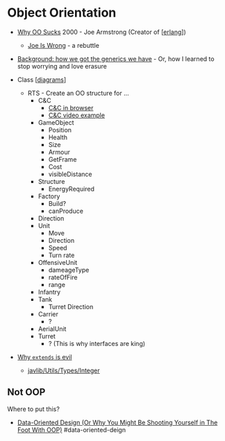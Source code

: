 Object Orientation
==================

* [Why OO Sucks](http://harmful.cat-v.org/software/OO_programming/why_oo_sucks) 2000 - Joe Armstrong (Creator of [[erlang]])
    * [Joe Is Wrong](http://goran.krampe.se/2009/06/26/joe-is-wrong/) - a rebuttle

* [Background: how we got the generics we have](https://cr.openjdk.java.net/~briangoetz/erasure.html) - Or, how I learned to stop worrying and love erasure

* Class [[diagrams]]


    * RTS - Create an OO structure for ...
        * C&C
            * [C&C in browser](https://www.adityaravishankar.com/projects/games/command-and-conquer/)
            * [C&C video example](https://www.youtube.com/watch?v=uqTqBoEkyAA&feature=youtu.be&t=180)
        * GameObject
            * Position
            * Health
            * Size
            * Armour
            * GetFrame
            * Cost
            * visibleDistance
        * Structure
            * EnergyRequired
        * Factory
            * Build?
            * canProduce
        * Direction
        * Unit
            * Move
            * Direction
            * Speed
            * Turn rate
        * OffensiveUnit
            * dameageType
            * rateOfFire
            * range
        * Infantry
        * Tank
            * Turret Direction
        * Carrier
            * ?
        * AerialUnit
        * Turret
            * ? (This is why interfaces are king)


* [Why `extends` is evil](https://www.javaworld.com/article/2073649/core-java/why-extends-is-evil.html)
    * [javlib/Utils/Types/Integer](https://github.com/calaldees/javalib/tree/master/lib/Utils/Utils/Types/Integer)

Not OOP
-------
Where to put this?
* [Data-Oriented Design (Or Why You Might Be Shooting Yourself in The Foot With OOP)](https://gamesfromwithin.com/data-oriented-design) #data-oriented-deign

[//begin]: # "Autogenerated link references for markdown compatibility"
[erlang]: erlang.md "Erlang"
[diagrams]: diagrams.md "Diagrams"
[//end]: # "Autogenerated link references"